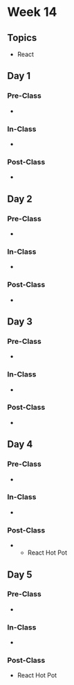 # Week 14



## Topics

* React

## Day 1

### Pre-Class

* 
### In-Class

* 
### Post-Class

* 
## Day 2

### Pre-Class

* 
### In-Class

* 
### Post-Class

* 
## Day 3

### Pre-Class

* 
### In-Class

* 
### Post-Class

* 
## Day 4

### Pre-Class

* 
### In-Class

* 
### Post-Class

*  * React Hot Pot

## Day 5

### Pre-Class

* 
### In-Class

* 
### Post-Class

* React Hot Pot

